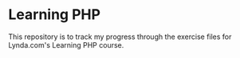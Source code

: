 # Learning PHP
This repository is to track my progress through the exercise files for Lynda.com's
Learning PHP course.
